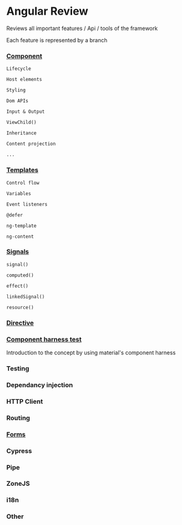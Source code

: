 # Angular Review

Reviews all important features / Api / tools of the framework

Each feature is represented by a branch

###  [Component](https://github.com/iliasse-e/angular_review/tree/component)

```
Lifecycle

Host elements

Styling

Dom APIs

Input & Output

ViewChild()

Inheritance

Content projection

...
```

### [Templates](https://github.com/iliasse-e/angular_review/tree/templates)
```
Control flow

Variables

Event listeners

@defer

ng-template

ng-content
```
### [Signals](https://github.com/iliasse-e/angular_review/tree/signal)

```
signal()

computed()

effect()

linkedSignal()

resource()
```
### [Directive](https://github.com/iliasse-e/angular_review/tree/directive)

### [Component harness test](https://github.com/iliasse-e/angular_review/tree/harness_testing)

Introduction to the concept by using material's component harness

### Testing

### Dependancy injection

### HTTP Client

### Routing

### [Forms](https://github.com/iliasse-e/angular_review/tree/forms)

### Cypress

### Pipe

### ZoneJS

### i18n

### Other
